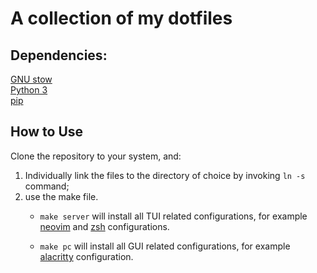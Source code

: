 # A collection of my dotfiles  

## Dependencies:

[GNU stow](https://www.gnu.org/software/stow/)  
[Python 3](https://www.python.org/)  
[pip](https://pypi.org/project/pip/)

## How to Use
Clone the repository to your system, and:
1. Individually link the files to the directory of choice by invoking `ln -s`
command;
2. use the make file.  
    * `make server` will install all TUI related configurations, for example [neovim][nvim] and [zsh][zsh] configurations.  

    * `make pc` will install all GUI related configurations, for example [alacritty][alacritty] configuration.  

[nvim]: https://neovim.io/
[zsh]: https://www.zsh.org/
[alacritty]: https://github.com/alacritty/alacritty
